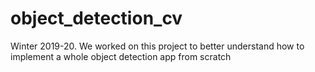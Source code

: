 # object_detection_cv
Winter 2019-20. We worked on this project to better understand how to implement a whole object detection app from scratch
